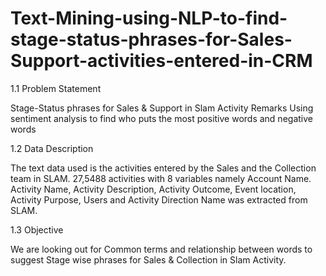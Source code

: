# Text-Mining-using-NLP-to-find-stage-status-phrases-for-Sales-Support-activities-entered-in-CRM

1.1  Problem Statement

Stage-Status phrases for Sales & Support in Slam Activity Remarks
Using sentiment analysis to find who puts the most positive words and negative words

1.2  Data Description

The text data used is the activities entered by the Sales and the Collection team in SLAM. 
27,5488 activities with 8 variables namely Account Name. Activity Name, Activity Description, Activity Outcome, Event location, Activity Purpose, Users and Activity Direction Name was extracted from SLAM. 

1.3 Objective 

We are looking out for Common terms and relationship between words to suggest Stage wise phrases for Sales & Collection in Slam Activity. 
